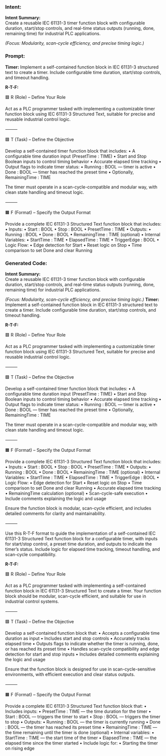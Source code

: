 ### Intent:
**Intent Summary:**  
Create a reusable IEC 61131-3 timer function block with configurable duration, start/stop controls, and real-time status outputs (running, done, remaining time) for industrial PLC applications.  

*(Focus: Modularity, scan-cycle efficiency, and precise timing logic.)*

### Prompt:
**Timer:**
Implement a self-contained function block in IEC 61131-3 structured text to create a timer. Include configurable time duration, start/stop controls, and timeout handling.

**R-T-F:**

🟥 R (Role) – Define Your Role

Act as a PLC programmer tasked with implementing a customizable timer function block using IEC 61131-3 Structured Text, suitable for precise and reusable industrial control logic.

⸻

🟩 T (Task) – Define the Objective

Develop a self-contained timer function block that includes:
	•	A configurable time duration input (PresetTime : TIME)
	•	Start and Stop Boolean inputs to control timing behavior
	•	Accurate elapsed time tracking
	•	Output flags to indicate timer status:
	•	Running : BOOL — timer is active
	•	Done : BOOL — timer has reached the preset time
	•	Optionally, RemainingTime : TIME

The timer must operate in a scan-cycle-compatible and modular way, with clean state handling and timeout logic.

⸻

🟧 F (Format) – Specify the Output Format

Provide a complete IEC 61131-3 Structured Text function block that includes:
	•	Inputs:
	•	Start : BOOL
	•	Stop : BOOL
	•	PresetTime : TIME
	•	Outputs:
	•	Running : BOOL
	•	Done : BOOL
	•	RemainingTime : TIME (optional)
	•	Internal Variables:
	•	StartTime : TIME
	•	ElapsedTime : TIME
	•	TriggerEdge : BOOL
	•	Logic Flow:
	•	Edge detection for Start
	•	Reset logic on Stop
	•	Time comparison to set Done and clear Running

### Generated Code:
**Intent Summary:**  
Create a reusable IEC 61131-3 timer function block with configurable duration, start/stop controls, and real-time status outputs (running, done, remaining time) for industrial PLC applications.  

*(Focus: Modularity, scan-cycle efficiency, and precise timing logic.)*
**Timer:**
Implement a self-contained function block in IEC 61131-3 structured text to create a timer. Include configurable time duration, start/stop controls, and timeout handling.

**R-T-F:**

🟥 R (Role) – Define Your Role

Act as a PLC programmer tasked with implementing a customizable timer function block using IEC 61131-3 Structured Text, suitable for precise and reusable industrial control logic.

⸻

🟩 T (Task) – Define the Objective

Develop a self-contained timer function block that includes:
	•	A configurable time duration input (PresetTime : TIME)
	•	Start and Stop Boolean inputs to control timing behavior
	•	Accurate elapsed time tracking
	•	Output flags to indicate timer status:
	•	Running : BOOL — timer is active
	•	Done : BOOL — timer has reached the preset time
	•	Optionally, RemainingTime : TIME

The timer must operate in a scan-cycle-compatible and modular way, with clean state handling and timeout logic.

⸻

🟧 F (Format) – Specify the Output Format

Provide a complete IEC 61131-3 Structured Text function block that includes:
	•	Inputs:
	•	Start : BOOL
	•	Stop : BOOL
	•	PresetTime : TIME
	•	Outputs:
	•	Running : BOOL
	•	Done : BOOL
	•	RemainingTime : TIME (optional)
	•	Internal Variables:
	•	StartTime : TIME
	•	ElapsedTime : TIME
	•	TriggerEdge : BOOL
	•	Logic Flow:
	•	Edge detection for Start
	•	Reset logic on Stop
	•	Time comparison to set Done and clear Running
	•	Accurate elapsed time tracking
	•	RemainingTime calculation (optional)
	•	Scan-cycle-safe execution
	•	Include comments explaining the logic and usage

Ensure the function block is modular, scan-cycle efficient, and includes detailed comments for clarity and maintainability.

⸻

Use this R-T-F format to guide the implementation of a self-contained IEC 61131-3 Structured Text function block for a configurable timer, with inputs for start/stop control, a preset time duration, and outputs to indicate the timer’s status. Include logic for elapsed time tracking, timeout handling, and scan-cycle compatibility.

**R-T-F:**

🟥 R (Role) – Define Your Role

Act as a PLC programmer tasked with implementing a self-contained function block in IEC 61131-3 Structured Text to create a timer. Your function block should be modular, scan-cycle efficient, and suitable for use in industrial control systems.

⸻

🟩 T (Task) – Define the Objective

Develop a self-contained function block that:
	•	Accepts a configurable time duration as input
	•	Includes start and stop controls
	•	Accurately tracks elapsed time
	•	Outputs flags to indicate whether the timer is running, done, or has reached its preset time
	•	Handles scan-cycle compatibility and edge detection for start and stop inputs
	•	Includes detailed comments explaining the logic and usage

Ensure that the function block is designed for use in scan-cycle-sensitive environments, with efficient execution and clear status outputs.

⸻

🟧 F (Format) – Specify the Output Format

Provide a complete IEC 61131-3 Structured Text function block that:
	•	Includes inputs:
	•	PresetTime : TIME — the time duration for the timer
	•	Start : BOOL — triggers the timer to start
	•	Stop : BOOL — triggers the timer to stop
	•	Outputs:
	•	Running : BOOL — the timer is currently running
	•	Done : BOOL — the timer has reached its preset time
	•	RemainingTime : TIME — the time remaining until the timer is done (optional)
	•	Internal variables:
	•	StartTime : TIME — the start time of the timer
	•	ElapsedTime : TIME — the elapsed time since the timer started
	•	Include logic for:
	•	Starting the timer on rising edge
